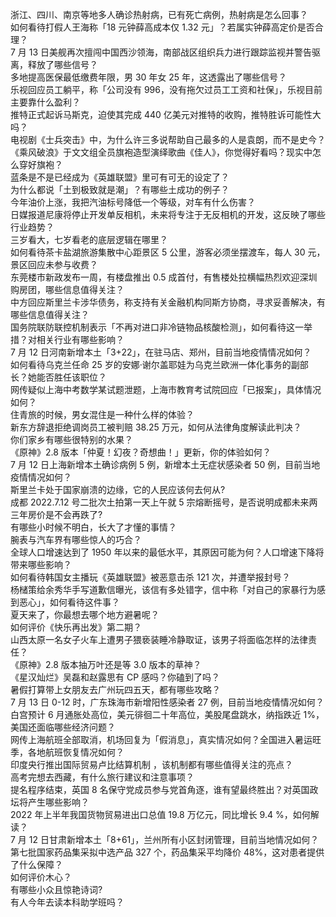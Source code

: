 浙江、四川、南京等地多人确诊热射病，已有死亡病例，热射病是怎么回事？  
如何看待打假人王海称「18 元钟薛高成本仅 1.32 元」？若属实钟薛高定价是否合理？  
7 月 13 日美舰再次擅闯中国西沙领海，南部战区组织兵力进行跟踪监视并警告驱离，释放了哪些信号？  
多地提高医保最低缴费年限，男 30 年女 25 年，这透露出了哪些信号？  
乐视回应员工躺平，称「公司没有 996，没有拖欠过员工工资和社保」，乐视目前主要靠什么盈利？  
推特正式起诉马斯克，迫使其完成 440 亿美元对推特的收购，推特胜诉可能性大吗？  
电视剧《士兵突击》中，为什么许三多说帮助自己最多的人是袁朗，而不是史今？  
《乘风破浪》于文文组全员旗袍造型演绎歌曲《佳人》，你觉得好看吗？现实中怎么穿好旗袍？  
蓝条是不是已经成为《英雄联盟》里可有可无的设定了？  
为什么都说「土到极致就是潮」？有哪些土成功的例子？  
今年油价上涨，我把汽油标号降低一个等级，对车有什么伤害？  
日媒报道尼康将停止开发单反相机，未来将专注于无反相机的开发，这反映了哪些行业趋势？  
三岁看大，七岁看老的底层逻辑在哪里？  
如何看待茶卡盐湖旅游集散中心距景区 5 公里，游客必须坐摆渡车，每人 30 元，景区回应未参与收费？  
东莞楼市新政发布一周，有楼盘推出 0.5 成首付，有售楼处拉横幅热烈欢迎深圳购房团，哪些信息值得关注？  
中方回应斯里兰卡涉华债务，称支持有关金融机构同斯方协商，寻求妥善解决，有哪些信息值得关注？  
国务院联防联控机制表示「不再对进口非冷链物品核酸检测」，如何看待这一举措？对相关行业有哪些影响？  
7 月 12 日河南新增本土「3+22」，在驻马店、郑州，目前当地疫情情况如何？  
如何看待乌克兰任命 25 岁的安娜·谢尔盖耶娃为乌克兰欧洲一体化事务的副部长？她能否胜任该职位？  
网传疑似上海中考数学某试题泄题，上海市教育考试院回应「已报案」，具体情况如何？  
住青旅的时候，男女混住是一种什么样的体验？  
新东方辞退拒绝调岗员工被判赔 38.25 万元，如何从法律角度解读此判决？  
你们家乡有哪些很特别的水果？  
《原神》2.8 版本「仲夏！幻夜？奇想曲！」更新，你的体验如何？  
7 月 12 日上海新增本土确诊病例 5 例，新增本土无症状感染者 50 例，目前当地疫情情况如何？  
斯里兰卡处于国家崩溃的边缘，它的人民应该何去何从?  
成都 2022.7.12 号二批次土拍第一天上午就 5 宗熔断摇号，是否说明成都未来两三年房价是不会再跌了?  
有哪些小时候不明白，长大了才懂的事情？  
腕表与汽车界有哪些惊人的巧合？  
全球人口增速达到了 1950 年以来的最低水平，其原因可能为何？人口增速下降将带来哪些影响？  
如何看待韩国女主播玩《英雄联盟》被恶意击杀 121 次，并遭举报封号？  
杨槠策给余秀华手写道歉信曝光，该信有多处错字，信中称「对自己的家暴行为感到恶心」，如何看待这件事？  
夏天来了，你最想去哪个地方避暑呢？  
如何评价《快乐再出发》第二期？  
山西太原一名女子火车上遭男子猥亵装睡冷静取证，该男子将面临怎样的法律责任？  
《原神》2.8 版本抽万叶还是等 3.0 版本的草神？  
《星汉灿烂》吴磊和赵露思有 CP 感吗？你磕到了吗？  
暑假打算带上女朋友去广州玩四五天，都有哪些攻略？  
7 月 13 日 0-12 时，广东珠海市新增阳性感染者 27 例，目前当地疫情情况如何？  
白宫预计 6 月通胀处高位，美元徘徊二十年高位，美股尾盘跳水，纳指跌近 1%，美国还面临哪些经济问题？  
网传上海航班全部取消，机场回复为「假消息」，真实情况如何？全国进入暑运旺季，各地航班恢复情况如何？  
印度央行推出国际贸易卢比结算机制 ，该机制都有哪些值得关注的亮点？  
高考完想去西藏，有什么旅行建议和注意事项？  
提名程序结束，英国 8 名保守党成员参与党首角逐，谁有望最终胜出？对英国政坛将产生哪些影响？  
2022 年上半年我国货物贸易进出口总值 19.8 万亿元，同比增长 9.4 %，如何解读？  
7 月 12 日甘肃新增本土「8+61」，兰州所有小区封闭管理，目前当地情况如何？  
第七批国家药品集采拟中选产品 327 个，药品集采平均降价 48%，这对患者提供了什么保障？  
如何评价木心？  
有哪些小众且惊艳诗词?  
有人今年去读本科助学班吗？  

